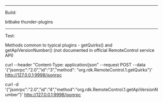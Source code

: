 -----------------
Build:

bitbake thunder-plugins

-----------------
Test:


Methods common to typical plugins - getQuirks() and getApiVersionNumber() (not documented in official RemoteControl service API)

curl --header "Content-Type: application/json" --request POST --data '{"jsonrpc":"2.0","id":"3","method": "org.rdk.RemoteControl.1.getQuirks"}' http://127.0.0.1:9998/jsonrpc

curl -d '{"jsonrpc":"2.0","id":"4","method":"org.rdk.RemoteControl.1.getApiVersionNumber"}' http://127.0.0.1:9998/jsonrpc




